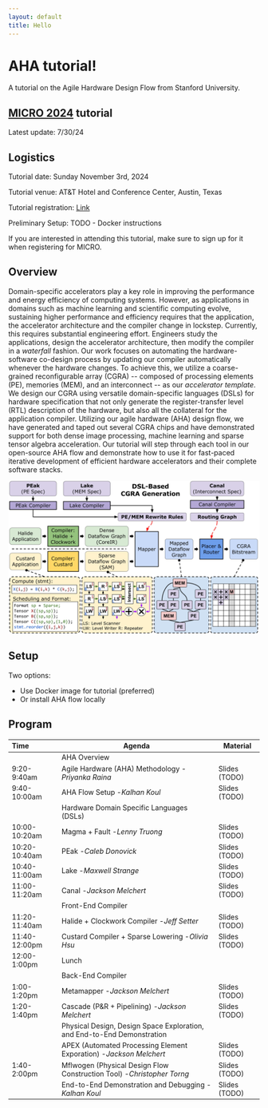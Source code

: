 ```yaml
---
layout: default
title: Hello
---
```

<h1>AHA tutorial!</h1>
<p>A tutorial on the Agile Hardware Design Flow from Stanford University.</p>

## [MICRO 2024](https://microarch.org/micro57/index.php) tutorial

Latest update: 7/30/24

## Logistics

Tutorial date: Sunday November 3rd, 2024

Tutorial venue: AT&T Hotel and Conference Center, Austin, Texas

Tutorial registration: [Link](https://microarch.org/micro57/attend/register.php)

Preliminary Setup: TODO - Docker instructions

If you are interested in attending this tutorial, make sure to sign up for it when registering for MICRO.

## Overview

Domain-specific accelerators play a key role in improving the performance and energy efficiency of computing systems. However, as applications in domains such as machine learning and scientific computing evolve, sustaining higher performance and efficiency requires that the application, the accelerator architecture and the compiler change in lockstep. Currently, this requires substantial engineering effort. Engineers study the applications, design the accelerator architecture, then modify the compiler in a *waterfall* fashion. Our work focuses on automating the hardware-software co-design process by updating our compiler automatically whenever the hardware changes. To achieve this, we utilize a coarse-grained reconfigurable array (CGRA) -- composed of processing elements (PE), memories (MEM), and an interconnect -- as our *accelerator template*. We design our CGRA using versatile domain-specific languages (DSLs) for hardware specification that not only generate the register-transfer level (RTL) description of the hardware, but also all the collateral for the application compiler. Utilizing our agile hardware (AHA)  design flow, we have generated and taped out several CGRA chips and have demonstrated support for both dense image processing, machine learning and sparse tensor algebra acceleration. Our tutorial will step through each tool in our open-source AHA flow and demonstrate how to use it for fast-paced iterative development of efficient hardware accelerators and their complete software stacks.

![Application Compiler](https://raw.githubusercontent.com/StanfordAHA/aha_tutorial/main/assets/images/application_compiler1.jpg)

## Setup

Two options:

* Use Docker image for tutorial (preferred)
* Or install AHA flow locally

## Program


| Time          | Agenda                                                                  | Material      |
| :-------------- | ------------------------------------------------------------------------- | --------------- |
|               | AHA Overview                                                            |               |
| 9:20-9:40am   | Agile Hardware (AHA) Methodology -*Priyanka Raina*                      | Slides (TODO) |
| 9:40-10:00am  | AHA Flow Setup -*Kalhan Koul*                                           | Slides (TODO) |
|               | Hardware Domain Specific Languages (DSLs)                               |               |
| 10:00-10:20am | Magma + Fault -*Lenny Truong*                                           | Slides (TODO) |
| 10:20-10:40am | PEak -*Caleb Donovick*                                                  | Slides (TODO) |
| 10:40-11:00am | Lake -*Maxwell Strange*                                                 | Slides (TODO) |
| 11:00-11:20am | Canal -*Jackson Melchert*                                               | Slides (TODO) |
|               | Front-End Compiler                                                      |               |
| 11:20-11:40am | Halide + Clockwork Compiler -*Jeff Setter*                              | Slides (TODO) |
| 11:40-12:00pm | Custard Compiler + Sparse Lowering -*Olivia Hsu*                        | Slides (TODO) |
| 12:00-1:00pm  | Lunch                                                                   |               |
|               | Back-End Compiler                                                       |               |
| 1:00-1:20pm   | Metamapper -*Jackson Melchert*                                          | Slides (TODO) |
| 1:20-1:40pm   | Cascade (P&R + Pipelining) -*Jackson Melchert*                          | Slides (TODO) |
|               | Physical Design, Design Space Exploration, and End-to-End Demonstration |               |
|               | APEX (Automated Processing Element Exporation) -*Jackson Melchert*      | Slides (TODO) |
| 1:40-2:00pm   | Mflwogen (Physical Design Flow Construction Tool) -*Christopher Torng*  | Slides (TODO) |
|               | End-to-End Demonstration and Debugging -*Kalhan Koul*                   | Slides (TODO) |
